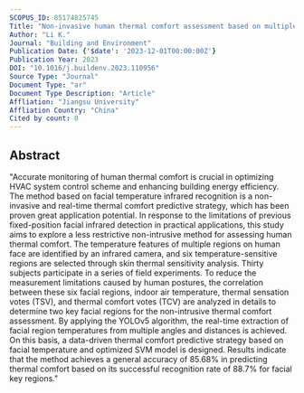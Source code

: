 ```yaml
---
SCOPUS_ID: 85174825745
Title: "Non-invasive human thermal comfort assessment based on multiple angle/distance facial key-region temperatures recognition"
Author: "Li K."
Journal: "Building and Environment"
Publication Date: {'$date': '2023-12-01T00:00:00Z'}
Publication Year: 2023
DOI: "10.1016/j.buildenv.2023.110956"
Source Type: "Journal"
Document Type: "ar"
Document Type Description: "Article"
Affliation: "Jiangsu University"
Affliation Country: "China"
Cited by count: 0
---
```


## Abstract
"Accurate monitoring of human thermal comfort is crucial in optimizing HVAC system control scheme and enhancing building energy efficiency. The method based on facial temperature infrared recognition is a non-invasive and real-time thermal comfort predictive strategy, which has been proven great application potential. In response to the limitations of previous fixed-position facial infrared detection in practical applications, this study aims to explore a less restrictive non-intrusive method for assessing human thermal comfort. The temperature features of multiple regions on human face are identified by an infrared camera, and six temperature-sensitive regions are selected through skin thermal sensitivity analysis. Thirty subjects participate in a series of field experiments. To reduce the measurement limitations caused by human postures, the correlation between these six facial regions, indoor air temperature, thermal sensation votes (TSV), and thermal comfort votes (TCV) are analyzed in details to determine two key facial regions for the non-intrusive thermal comfort assessment. By applying the YOLOv5 algorithm, the real-time extraction of facial region temperatures from multiple angles and distances is achieved. On this basis, a data-driven thermal comfort predictive strategy based on facial temperature and optimized SVM model is designed. Results indicate that the method achieves a general accuracy of 85.68% in predicting thermal comfort based on its successful recognition rate of 88.7% for facial key regions."
